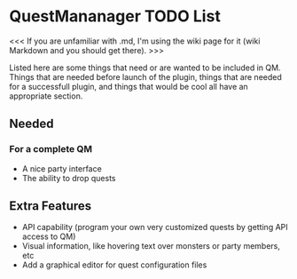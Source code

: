 QuestMananager TODO List
========================

<<< If you are unfamiliar with .md, I'm using the wiki page for it (wiki Markdown and you should get there). >>>

Listed here are some things that need or are wanted to be included in QM.  
Things that are needed before launch of the plugin, things that are needed for a successfull plugin, and things that would be cool all have an appropriate section.

Needed
------

### For a complete QM

+ A nice party interface
+ The ability to drop quests

Extra Features
--------------

+ API capability (program your own very customized quests by getting API access
  to QM)
+ Visual information, like hovering text over monsters or party members, etc
+ Add a graphical editor for quest configuration files

